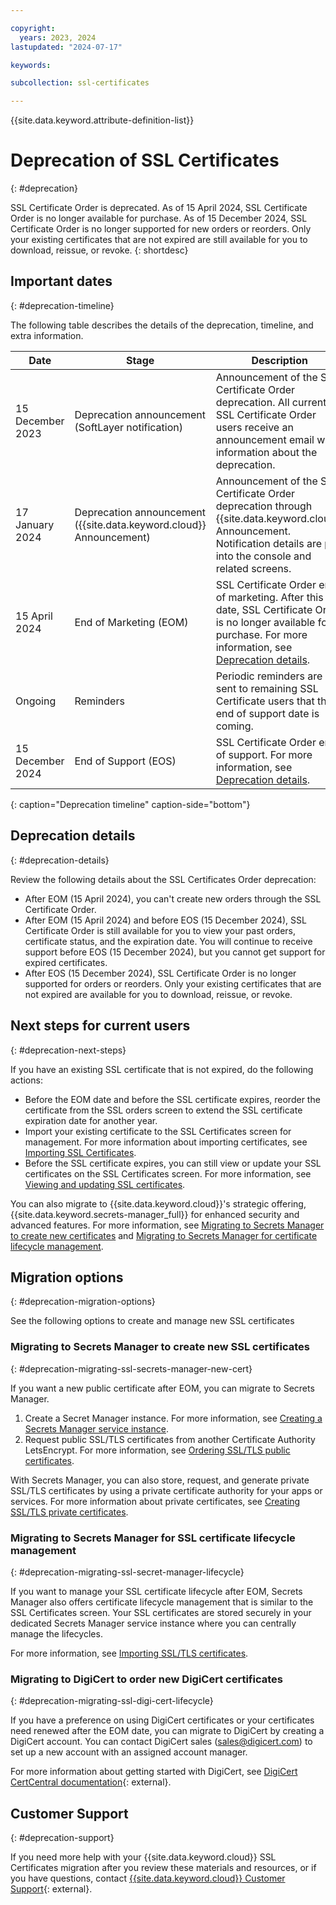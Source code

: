 ```yaml
---

copyright:
  years: 2023, 2024
lastupdated: "2024-07-17"

keywords:

subcollection: ssl-certificates

---
```


{{site.data.keyword.attribute-definition-list}}

# Deprecation of SSL Certificates
{: #deprecation}

SSL Certificate Order is deprecated. As of 15 April 2024, SSL Certificate Order is no longer available for purchase. As of 15 December 2024, SSL Certificate Order is no longer supported for new orders or reorders. Only your existing certificates that are not expired are still available for you to download, reissue, or revoke.
{: shortdesc}

## Important dates
{: #deprecation-timeline}

The following table describes the details of the deprecation, timeline, and extra information.

| Date | Stage | Description |
| --- | --- | --- |
| 15 December 2023 | Deprecation announcement (SoftLayer notification) | Announcement of the SSL Certificate Order deprecation. All current SSL Certificate Order users receive an announcement email with information about the deprecation. |
| 17 January 2024 | Deprecation announcement ({{site.data.keyword.cloud}} Announcement) | Announcement of the SSL Certificate Order deprecation through {{site.data.keyword.cloud}} Announcement. Notification details are put into the console and related screens. |
| 15 April 2024 | End of Marketing (EOM) | SSL Certificate Order end of marketing. After this date, SSL Certificate Order is no longer available for purchase. For more information, see [Deprecation details](/docs/ssl-certificates?topic=ssl-certificates-deprecation#deprecation-details). |
| Ongoing | Reminders | Periodic reminders are sent to remaining SSL Certificate users that the end of support date is coming.|
| 15 December 2024 | End of Support (EOS) | SSL Certificate Order end of support. For more information, see [Deprecation details](/docs/ssl-certificates?topic=ssl-certificates-deprecation#deprecation-details). |
{: caption="Deprecation timeline" caption-side="bottom"}

## Deprecation details
{: #deprecation-details}

Review the following details about the SSL Certificates Order deprecation:

* After EOM (15 April 2024), you can't create new orders through the SSL Certificate Order.
* After EOM (15 April 2024) and before EOS (15 December 2024), SSL Certificate Order is still available for you to view your past orders, certificate status, and the expiration date. You will continue to receive support before EOS (15 December 2024), but you cannot get support for expired certificates.
* After EOS (15 December 2024), SSL Certificate Order is no longer supported for orders or reorders. Only your existing certificates that are not expired are available for you to download, reissue, or revoke.

## Next steps for current users
{: #deprecation-next-steps}

If you have an existing SSL certificate that is not expired, do the following actions:

- Before the EOM date and before the SSL certificate expires, reorder the certificate from the SSL orders screen to extend the SSL certificate expiration date for another year.
- Import your existing certificate to the SSL Certificates screen for management. For more information about importing certificates, see [Importing SSL Certificates](/docs/ssl-certificates?topic=ssl-certificates-importing-ssl-certificates).
- Before the SSL certificate expires, you can still view or update your SSL certificates on the SSL Certificates screen. For more information, see [Viewing and updating SSL certificates](/docs/ssl-certificates?topic=ssl-certificates-viewing-and-updating-ssl-certificates).

You can also migrate to {{site.data.keyword.cloud}}'s strategic offering, {{site.data.keyword.secrets-manager_full}} for enhanced security and advanced features. For more information, see [Migrating to Secrets Manager to create new certificates](/docs/ssl-certificates?topic=ssl-certificates-deprecation#deprecation-migrating-ssl-secrets-manager-new-cert) and [Migrating to Secrets Manager for certificate lifecycle management](/docs/ssl-certificates?topic=ssl-certificates-deprecation#deprecation-migrating-ssl-secret-manager-lifecycle).

## Migration options
{: #deprecation-migration-options}

See the following options to create and manage new SSL certificates

### Migrating to Secrets Manager to create new SSL certificates
{: #deprecation-migrating-ssl-secrets-manager-new-cert}

If you want a new public certificate after EOM, you can migrate to Secrets Manager.

1. Create a Secret Manager instance. For more information, see [Creating a Secrets Manager service instance](/docs/secrets-manager?topic=secrets-manager-create-instance).
2. Request public SSL/TLS certificates from another Certificate Authority LetsEncrypt. For more information, see [Ordering SSL/TLS public certificates](/docs/secrets-manager?topic=secrets-manager-public-certificates).

With Secrets Manager, you can also store, request, and generate private SSL/TLS certificates by using a private certificate authority for your apps or services. For more information about private certificates, see [Creating SSL/TLS private certificates](/docs/secrets-manager?topic=secrets-manager-private-certificates).

### Migrating to Secrets Manager for SSL certificate lifecycle management
{: #deprecation-migrating-ssl-secret-manager-lifecycle}

If you want to manage your SSL certificate lifecycle after EOM, Secrets Manager also offers certificate lifecycle management that is similar to the SSL Certificates screen. Your SSL certificates are stored securely in your dedicated Secrets Manager service instance where you can centrally manage the lifecycles.

For more information, see [Importing SSL/TLS certificates](/docs/secrets-manager?topic=secrets-manager-certificates).

### Migrating to DigiCert to order new DigiCert certificates
{: #deprecation-migrating-ssl-digi-cert-lifecycle}

If you have a preference on using DigiCert certificates or your certificates need renewed after the EOM date, you can migrate to DigiCert by creating a DigiCert account. You can contact DigiCert sales (sales@digicert.com) to set up a new account with an assigned account manager.

For more information about getting started with DigiCert, see [DigiCert CertCentral documentation](https://docs.digicert.com/en/certcentral.html){: external}.

## Customer Support
{: #deprecation-support}

If you need more help with your {{site.data.keyword.cloud}} SSL Certificates migration after you review these materials and resources, or if you have questions, contact [{{site.data.keyword.cloud}} Customer Support](https://cloud.ibm.com/unifiedsupport/supportcenter){: external}.
